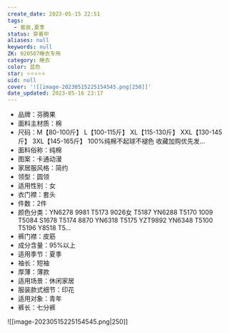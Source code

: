 ```yaml
---
create_date: 2023-05-15 22:51
tags:
  - 套装,夏季
status: 穿着中
aliases: null
keywords: null
ZK: 020507睡衣专用
category: 睡衣
color: 蓝色
star: ⭐⭐⭐⭐⭐
uid: null
cover: '![[image-20230515225154545.png|250]]'
date_updated: 2023-05-16 23:17
---
```


- 品牌：芬腾果
- 面料主材质：棉
- 尺码：M【80-100斤】 L【100-115斤】 XL【115-130斤】 XXL【130-145斤】 3XL【145-165斤】 100%纯棉不起球不褪色 收藏加购优先发...
- 面料俗称：纯棉
- 图案：卡通动漫
- 家居服风格：简约
- 领型：圆领
- 适用性别：女
- 衣门襟：套头
- 件数：2件
- 颜色分类：YN6278 9981 T5173 9026女 T5187 YN6288 T5170 1009 T5084 S1678 T5174 8870 YN6318 T5175 YZT9892 YN6348 T5100 T5196 Y8518 T5...
- 裤门襟：皮筋
- 成分含量：95%以上
- 适用季节：夏季
- 袖长：短袖
- 厚薄：薄款
- 适用场景：休闲家居
- 服装款式细节：印花
- 适用对象：青年
- 裤长：七分裤

![[image-20230515225154545.png|250]]
